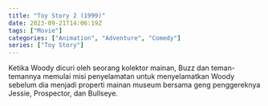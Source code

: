 ```yaml
---
title: "Toy Story 2 (1999)"
date: 2023-09-21T14:06:19Z
tags: ["Movie"]
categories: ["Animation", "Adventure", "Comedy"]
series: ["Toy Story"]
---
```


Ketika Woody dicuri oleh seorang kolektor mainan, Buzz dan teman-temannya memulai misi penyelamatan untuk menyelamatkan Woody sebelum dia menjadi properti mainan museum bersama geng penggereknya Jessie, Prospector, dan Bullseye.

<mux-player stream-type="on-demand"
  src="https://kp3d-my.sharepoint.com/personal/ryoo_kp3d_onmicrosoft_com/_layouts/15/download.aspx?share=EexrIqyiXFxIgSEQZZk3Qo8B-9ZrjBCIPBiBCTGhW_8L5w" metadata-video-title="Toy Story 2 (1999)" prefer-playback="mse" controls>
  </mux-player>
  
  
  <script src="https://cdn.jsdelivr.net/npm/@mux/mux-player"></script>
  
 <script id="1vgJkp4THRRG3kqzltNMgV4fY4aQLKKzZPxPMjK9m018" type="application/ld+json">
 {
  "@context": "https://schema.org/",
  "@type": "VideoObject",
  "name": "Toy Story 2 (1999)",
  "contentUrl": "https://stream.mux.com/1vgJkp4THRRG3kqzltNMgV4fY4aQLKKzZPxPMjK9m018.m3u8",
  "thumbnailUrl": "https://www.themoviedb.org/t/p/original/AtcQK4fzS8rlbKXuTP06GQPp1Q7.jpg?width=314&fit_mode=preserve&time=25",
  "uploadDate": "2023-09-21T14:06:19Z",
}

</script>